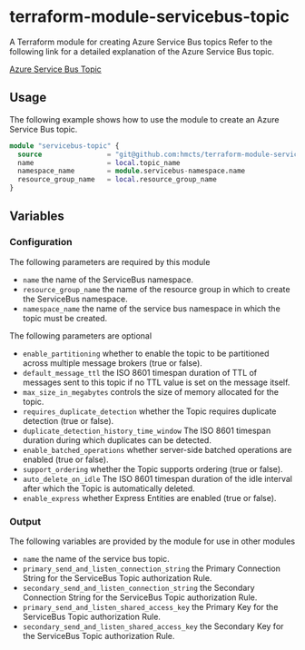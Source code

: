 # terraform-module-servicebus-topic

A Terraform module for creating Azure Service Bus topics
Refer to the following link for a detailed explanation of the Azure Service Bus topic.

[Azure Service Bus Topic](https://docs.microsoft.com/en-us/azure/service-bus-messaging/service-bus-queues-topics-subscriptions) <br />

## Usage

The following example shows how to use the module to create an Azure Service Bus topic. 

```terraform
module "servicebus-topic" {
  source                = "git@github.com:hmcts/terraform-module-servicebus-topic?ref=servicebus_topic_tf"
  name                  = local.topic_name
  namespace_name        = module.servicebus-namespace.name
  resource_group_name   = local.resource_group_name
}
```

## Variables

### Configuration

The following parameters are required by this module

- `name` the name of the ServiceBus namespace.
- `resource_group_name` the name of the resource group in which to create the ServiceBus namespace.
- `namespace_name` the name of the service bus namespace in which the topic must be created.

The following parameters are optional

- `enable_partitioning` whether to enable the topic to be partitioned across multiple message brokers (true or false).
- `default_message_ttl` the ISO 8601 timespan duration of TTL of messages sent to this topic if no TTL value is set on the message itself.
- `max_size_in_megabytes` controls the size of memory allocated for the topic.
- `requires_duplicate_detection` whether the Topic requires duplicate detection (true or false).
- `duplicate_detection_history_time_window` The ISO 8601 timespan duration during which duplicates can be detected.
- `enable_batched_operations` whether server-side batched operations are enabled (true or false).
- `support_ordering` whether the Topic supports ordering (true or false).
- `auto_delete_on_idle` The ISO 8601 timespan duration of the idle interval after which the Topic is automatically deleted.
- `enable_express` whether Express Entities are enabled (true or false).

### Output

The following variables are provided by the module for use in other modules

- `name` the name of the service bus topic.
- `primary_send_and_listen_connection_string` the Primary Connection String for the ServiceBus Topic authorization Rule.
- `secondary_send_and_listen_connection_string` the Secondary Connection String for the ServiceBus Topic authorization Rule.
- `primary_send_and_listen_shared_access_key` the Primary Key for the ServiceBus Topic authorization Rule.
- `secondary_send_and_listen_shared_access_key` the Secondary Key for the ServiceBus Topic authorization Rule.